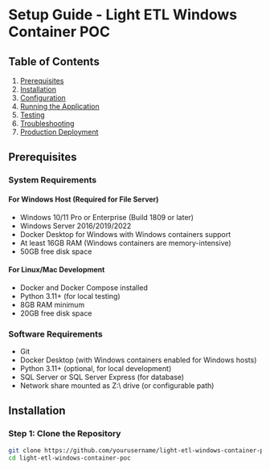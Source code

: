 # Setup Guide - Light ETL Windows Container POC

## Table of Contents
1. [Prerequisites](#prerequisites)
2. [Installation](#installation)
3. [Configuration](#configuration)
4. [Running the Application](#running-the-application)
5. [Testing](#testing)
6. [Troubleshooting](#troubleshooting)
7. [Production Deployment](#production-deployment)

## Prerequisites

### System Requirements

#### For Windows Host (Required for File Server)
- Windows 10/11 Pro or Enterprise (Build 1809 or later)
- Windows Server 2016/2019/2022
- Docker Desktop for Windows with Windows containers support
- At least 16GB RAM (Windows containers are memory-intensive)
- 50GB free disk space

#### For Linux/Mac Development
- Docker and Docker Compose installed
- Python 3.11+ (for local testing)
- 8GB RAM minimum
- 20GB free disk space

### Software Requirements
- Git
- Docker Desktop (with Windows containers enabled for Windows hosts)
- Python 3.11+ (optional, for local development)
- SQL Server or SQL Server Express (for database)
- Network share mounted as Z:\ drive (or configurable path)

## Installation

### Step 1: Clone the Repository

```bash
git clone https://github.com/yourusername/light-etl-windows-container-poc.git
cd light-etl-windows-container-poc